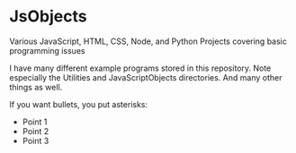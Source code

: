 JsObjects
========

Various JavaScript, HTML, CSS, Node, and Python Projects covering basic programming issues

I have many different example programs stored in this 
repository. Note especially the Utilities and JavaScriptObjects
directories. And many other things as well.

If you want bullets, you put asterisks:

* Point 1
* Point 2
* Point 3

